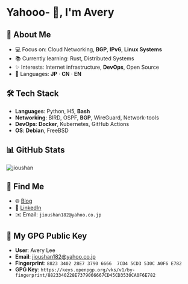 # Yahooo- 👋, I'm Avery

## 🚀 About Me  
- 💻 Focus on: Cloud Networking, **BGP**, **IPv6**, **Linux Systems**  
- 📚 Currently learning: Rust, Distributed Systems  
- ✨ Interests: Internet infrastructure, **DevOps**, Open Source
- 🎌 Languages: **JP** · **CN** · **EN**

## 🛠️ Tech Stack
- **Languages**: Python, H5, **Bash**  
- **Networking**: BIRD, OSPF, **BGP**, WireGuard, Network-tools  
- **DevOps**: **Docker**, Kubernetes, GitHub Actions  
- **OS**: **Debian**, FreeBSD  

## 📊 GitHub Stats
 <img src="https://komarev.com/ghpvc/?username=jioushan&label=Profile%20views&color=0e75b6&style=flat" alt="jioushan" />

## 🔗 Find Me
- 🌐 [Blog](https://blog.jsmsr.com)  
- 💼 [LinkedIn](https://www.linkedin.com/in/avery-lee-b2015a15b)  
- ✉️ Email: `jioushan182@yahoo.co.jp`

## 🔐 My GPG Public Key

- **User**: Avery Lee
- **Email**: jioushan182@yahoo.co.jp
- **Fingerprint**: `8823 3402 28E7 3790 6666  7CD4 5CD3 530C A0F6 E782`
- **GPG Key**: `https://keys.openpgp.org/vks/v1/by-fingerprint/8823340228E7379066667CD45CD3530CA0F6E782`
